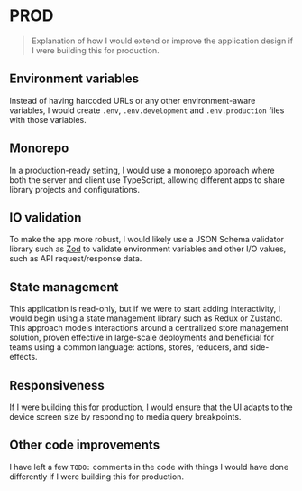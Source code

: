 # PROD

> Explanation of how I would extend or improve the application design if I were building this for production.

## Environment variables

Instead of having harcoded URLs or any other environment-aware variables, I would create `.env`, `.env.development` and `.env.production` files with those variables.

## Monorepo

In a production-ready setting, I would use a monorepo approach where both the server and client use TypeScript, allowing different apps to share library projects and configurations.

## IO validation

To make the app more robust, I would likely use a JSON Schema validator library such as [Zod](https://zod.dev/) to validate environment variables and other I/O values, such as API request/response data.

## State management

This application is read-only, but if we were to start adding interactivity, I would begin using a state management library such as Redux or Zustand. This approach models interactions around a centralized store management solution, proven effective in large-scale deployments and beneficial for teams using a common language: actions, stores, reducers, and side-effects.

## Responsiveness

If I were building this for production, I would ensure that the UI adapts to the device screen size by responding to media query breakpoints.

## Other code improvements

I have left a few `TODO:` comments in the code with things I would have done differently if I were building this for production.
